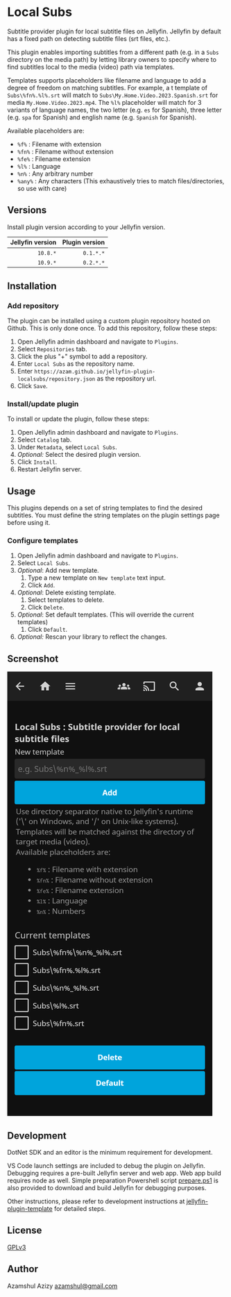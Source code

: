 # Local Subs

Subtitle provider plugin for local subtitle files on Jellyfin. Jellyfin by default has a fixed path on detecting subtitle files (srt files, etc.).

This plugin enables importing subtitles from a different path (e.g. in a `Subs` directory on the media path) by letting library owners to specify where to find subtitles local to the media (video) path via templates.

Templates supports placeholders like filename and language to add a degree of freedom on matching subtitles. For example, a t template of `Subs\%fn%.%l%.srt` will match to `Subs\My.Home.Video.2023.Spanish.srt` for media `My.Home.Video.2023.mp4`. The `%l%` placeholder will match for 3 variants of language names, the two letter (e.g. `es` for Spanish), three letter (e.g. `spa` for Spanish) and english name (e.g. `Spanish` for Spanish).

Available placeholders are:
* `%f%` : Filename with extension
* `%fn%` : Filename without extension
* `%fe%` : Filename extension
* `%l%` : Language
* `%n%` : Any arbitrary number
* `%any%` : Any characters (This exhaustively tries to match files/directories, so use with care)

## Versions

Install plugin version according to your Jellyfin version.

|Jellyfin version|Plugin version|
|--:|--:|
|`10.8.*`|`0.1.*.*`|
|`10.9.*`|`0.2.*.*`|

## Installation

### Add repository

The plugin can be installed using a custom plugin repository hosted on Github. This is only done once. To add this repository, follow these steps:

1. Open Jellyfin admin dashboard and navigate to `Plugins`.
2. Select `Repositories` tab.
3. Click the plus "+" symbol to add a repository.
4. Enter `Local Subs` as the repository name.
5. Enter `https://azam.github.io/jellyfin-plugin-localsubs/repository.json` as the repository url.
6. Click `Save`.

### Install/update plugin

To install or update the plugin, follow these steps:

1. Open Jellyfin admin dashboard and navigate to `Plugins`.
2. Select `Catalog` tab.
3. Under `Metadata`, select `Local Subs`.
4. _Optional:_ Select the desired plugin version.
5. Click `Install`.
6. Restart Jellyfin server.

## Usage

This plugins depends on a set of string templates to find the desired subtitles. You must define the string templates on the plugin settings page before using it.

### Configure templates

1. Open Jellyfin admin dashboard and navigate to `Plugins`.
2. Select `Local Subs`.
3. _Optional_: Add new template.
    1. Type a new template on `New template` text input.
    2. Click `Add`.
4. _Optional_: Delete existing template.
    1. Select templates to delete.
    2. Click `Delete`.
5. _Optional_: Set default templates. (This will override the current templates)
    1. Click `Default`.
4. _Optional:_ Rescan your library to reflect the changes.

## Screenshot

![Screenshot](settings.png)

## Development

DotNet SDK and an editor is the minimum requirement for development.

VS Code launch settings are included to debug the plugin on Jellyfin. Debugging requires a pre-built Jellyfin server and web app. Web app build requires node as well. Simple preparation Powershell script [prepare.ps1](prepare.ps1) is also provided to download and build Jellyfin for debugging purposes.

Other instructions, please refer to development instructions at [jellyfin-plugin-template](https://github.com/jellyfin/jellyfin-plugin-template) for detailed steps.

## License

[GPLv3](LICENSE)

## Author

Azamshul Azizy <azamshul@gmail.com>

